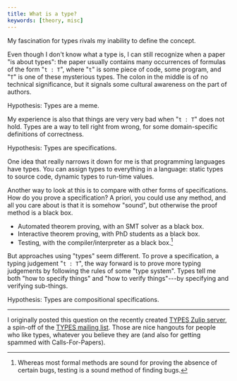 ```yaml
---
title: What is a type?
keywords: [theory, misc]
---
```


My fascination for types rivals my inability to define the concept.

Even though I don't know what a type is, I can still recognize when a paper "is
about types": the paper usually contains many occurrences of formulas of the form
"`t : T`", where "`t`" is some piece of code, some program, and "`T`" is one of
these mysterious types. The colon in the middle is of no technical
significance, but it signals some cultural awareness on the part of authors.

Hypothesis: Types are a meme.

My experience is also that things are very very bad when "`t : T`" does not hold.
Types are a way to tell right from wrong, for some domain-specific definitions
of correctness.

Hypothesis: Types are specifications.

One idea that really narrows it down for me is that programming languages have
types. You can assign types to everything in a language: static types to source
code, dynamic types to run-time values.

Another way to look at this is to compare with other forms of specifications. How
do you prove a specification? A priori, you could use any method, and all you
care about is that it is somehow "sound", but otherwise the proof method is
a black box.

- Automated theorem proving, with an SMT solver as a black box.
- Interactive theorem proving, with PhD students as a black box.
- Testing, with the compiler/interpreter as a black box.[^sound]

[^sound]: Whereas most formal methods are sound for proving the absence
of certain bugs, testing is a sound method of finding bugs.

But approaches using "types" seem different. To prove a specification, a typing
judgement "`t : T`", the way forward is to prove more typing judgements by
following the rules of some "type system". Types tell me both "how to specify
things" and "how to verify things"---by specifying and verifying sub-things.

Hypothesis: Types are compositional specifications.

---

I originally posted this question on the recently created
[TYPES Zulip server](https://typ.zulipchat.com/#narrow/stream/279113-general/topic/What.20is.20a.20type.3F),
a spin-off of the [TYPES mailing list](https://lists.seas.upenn.edu/mailman/listinfo/types-list).
Those are nice hangouts for people who like types, whatever you believe they
are (and also for getting spammed with Calls-For-Papers).

